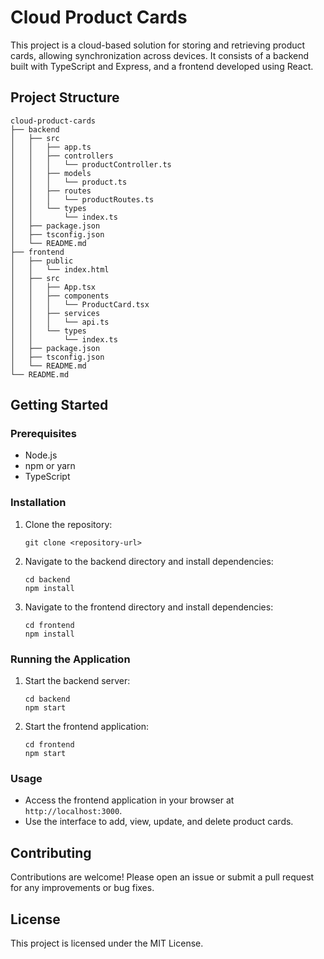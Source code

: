 # Cloud Product Cards

This project is a cloud-based solution for storing and retrieving product cards, allowing synchronization across devices. It consists of a backend built with TypeScript and Express, and a frontend developed using React.

## Project Structure

```
cloud-product-cards
├── backend
│   ├── src
│   │   ├── app.ts
│   │   ├── controllers
│   │   │   └── productController.ts
│   │   ├── models
│   │   │   └── product.ts
│   │   ├── routes
│   │   │   └── productRoutes.ts
│   │   └── types
│   │       └── index.ts
│   ├── package.json
│   ├── tsconfig.json
│   └── README.md
├── frontend
│   ├── public
│   │   └── index.html
│   ├── src
│   │   ├── App.tsx
│   │   ├── components
│   │   │   └── ProductCard.tsx
│   │   ├── services
│   │   │   └── api.ts
│   │   └── types
│   │       └── index.ts
│   ├── package.json
│   ├── tsconfig.json
│   └── README.md
└── README.md
```

## Getting Started

### Prerequisites

- Node.js
- npm or yarn
- TypeScript

### Installation

1. Clone the repository:
   ```
   git clone <repository-url>
   ```

2. Navigate to the backend directory and install dependencies:
   ```
   cd backend
   npm install
   ```

3. Navigate to the frontend directory and install dependencies:
   ```
   cd frontend
   npm install
   ```

### Running the Application

1. Start the backend server:
   ```
   cd backend
   npm start
   ```

2. Start the frontend application:
   ```
   cd frontend
   npm start
   ```

### Usage

- Access the frontend application in your browser at `http://localhost:3000`.
- Use the interface to add, view, update, and delete product cards.

## Contributing

Contributions are welcome! Please open an issue or submit a pull request for any improvements or bug fixes.

## License

This project is licensed under the MIT License.